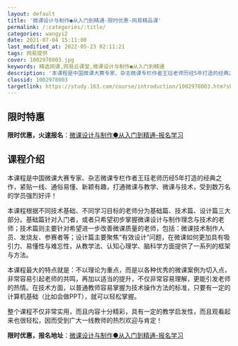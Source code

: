 ```yaml
---
layout: default
title: '微课设计与制作●从入门到精通-限时优惠-网易精品课'
permalink: /:categories/:title/
categories: wangyi2
date: 2021-07-04 15:11:00
last_modified_at: 2022-05-23 02:11:21
tags: 网易提供
cover: 1002978003.jpg
keywords: 精选网课,网易云课堂,微课设计与制作●从入门到精通
description: '本课程是中国微课大赛专家、杂志微课专栏作者王珏老师历经5年打造的经典之作，紧贴一线、通俗易懂、新颖有趣，打通微课与教学、'
classid: 1002978003
targetlink: https://study.163.com/course/introduction/1002978003.htm?share=1&shareId=1025206652&utm_campaign=share&utm_medium=iphoneShare&utm_source=&utm_u=1025206652
---
```


## 限时特惠

**限时优惠，火速报名**：[微课设计与制作●从入门到精通-报名学习](https://study.163.com/course/introduction/1002978003.htm?share=1&shareId=1025206652&utm_campaign=share&utm_medium=iphoneShare&utm_source=&utm_u=1025206652)

## 课程介绍

本课程是中国微课大赛专家、杂志微课专栏作者王珏老师历经5年打造的经典之作，紧贴一线、通俗易懂、新颖有趣，打通微课与教学、微课与技术，受到数万名的学员强烈好评！

本课程根据不同技术基础、不同学习目标的老师分为基础篇、技术篇、设计篇三大部分。基础篇针对入门者，或者只希望初步掌握微课设计与制作理念与技术的老师；技术篇则主要针对希望进一步改善微课质量的老师，包括：微课技术制作人员、发烧友、参赛者等；设计篇主要聚焦“有效设计”问题，在微课如何更加具有吸引力、易懂性与难忘性，从教学法、认知心理学、脑科学方面提供了一系列的框架与方法。

本课程最大的特点就是：不以理论为重点，而是以各种优秀的微课案例为切入点，非常容易引起老师的共鸣，再加以适当的提升，不仅非常容易理解，更能引发老师的热情。在技术方面，以普通教师容易掌握为技术操作方法的标准，只要有一定的计算机基础（比如会做PPT），就可以轻松掌握。

整个课程不仅非常实用，而且内容十分精彩，具有一定的教学启发性，而且观看起来也很轻松，因而受到广大一线教师的热烈欢迎与肯定！

**限时优惠，报名地址**：[微课设计与制作●从入门到精通-报名学习](https://study.163.com/course/introduction/1002978003.htm?share=1&shareId=1025206652&utm_campaign=share&utm_medium=iphoneShare&utm_source=&utm_u=1025206652)

